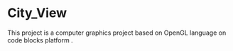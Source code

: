 # City_View
This project is a computer graphics project based on OpenGL language on code blocks platform .
